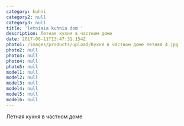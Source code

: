 ```yaml
---
category: kuhni
category2: null
category3: null
title: 'letniaia kuhnia dom '
description: Летная кухня в частном доме
date: 2017-08-11T13:47:31.154Z
photo1: /images/products/upload/Кухня в частном доме летняя 4.jpg
photo2: null
photo3: null
photo4: null
photo5: null
model1: null
model2: null
model3: null
model4: null
model5: null
model6: null
---
```

Летная кухня в частном доме

